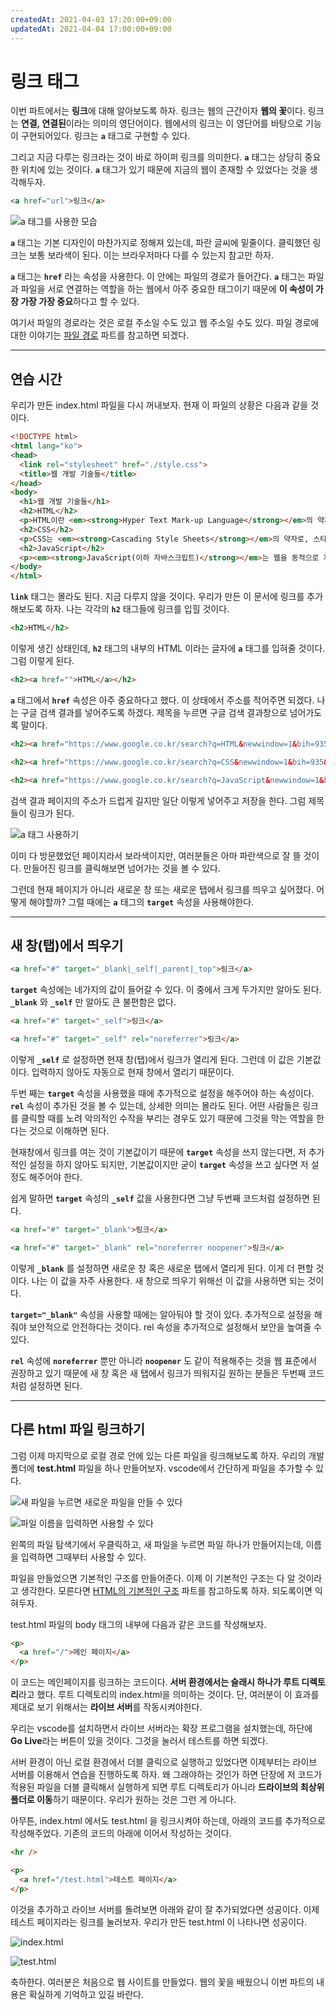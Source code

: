 ```yaml
---
createdAt: 2021-04-03 17:20:00+09:00
updatedAt: 2021-04-04 17:00:00+09:00
---
```


# 링크 태그
이번 파트에서는 **링크**에 대해 알아보도록 하자. 링크는 웹의 근간이자 **웹의 꽃**이다. 링크는 **연결, 연결된**이라는 의미의 영단어이다. 웹에서의 링크는 이 영단어를 바탕으로 기능이 구현되어있다. 링크는 **`a`** 태그로 구현할 수 있다.

그리고 지금 다루는 링크라는 것이 바로 하이퍼 링크를 의미한다. **`a`** 태그는 상당히 중요한 위치에 있는 것이다. **`a`** 태그가 있기 때문에 지금의 웹이 존재할 수 있었다는 것을 생각해두자.

```html
<a href="url">링크</a>
```

![a 태그를 사용한 모습](https://i.postimg.cc/4469DmD2/K-20210404-043742.png)

**`a`** 태그는 기본 디자인이 마찬가지로 정해져 있는데, 파란 글씨에 밑줄이다. 클릭했던 링크는 보통 보라색이 된다. 이는 브라우저마다 다를 수 있는지 참고만 하자.

**`a`** 태그는 **`href`** 라는 속성을 사용한다. 이 안에는 파일의 경로가 들어간다. **`a`** 태그는 파일과 파일을 서로 연결하는 역할을 하는 웹에서 아주 중요한 태그이기 때문에 **이 속성이 가장 가장 가장 중요**하다고 할 수 있다.

여기서 파일의 경로라는 것은 로컬 주소일 수도 있고 웹 주소일 수도 있다. 파일 경로에 대한 이야기는 [파일 경로]('./10-file-path.md') 파트를 참고하면 되겠다.

---

## 연습 시간
우리가 만든 index.html 파일을 다시 꺼내보자. 현재 이 파일의 상황은 다음과 같을 것이다.

```html
<!DOCTYPE html>
<html lang="ko">
<head>
  <link rel="stylesheet" href="./style.css">
  <title>웹 개발 기술들</title>
</head>
<body>
  <h1>웹 개발 기술들</h1>
  <h2>HTML</h2>
  <p>HTML이란 <em><strong>Hyper Text Mark-up Language</strong></em>의 약자로 마크업 언어를 말한다. 마크업 언어는 웹의 뼈대를 구성하는 언어라고 이해하면 되겠다. 웹을 구성하는 세가지 요소중 가장 중요한 요소이다.</p>
  <h2>CSS</h2>
  <p>CSS는 <em><strong>Cascading Style Sheets</strong></em>의 약자로, 스타일을 입히기 위한 언어이다. 디자인을 맡고 있다.</p>
  <h2>JavaScript</h2>
  <p><em><strong>JavaScript(이하 자바스크립트)</strong></em>는 웹을 동적으로 제어하기 위한 프로그래밍 언어 혹은 스크립트 언어이다. HTML과 CSS를 전부 조정할 수 있다.</p>
</body>
</html>
```

**`link`** 태그는 몰라도 된다. 지금 다루지 않을 것이다. 우리가 만든 이 문서에 링크를 추가해보도록 하자. 나는 각각의 **`h2`** 태그들에 링크를 입힐 것이다.

```html
<h2>HTML</h2>
```

이렇게 생긴 상태인데, **`h2`** 태그의 내부의 HTML 이라는 글자에 **`a`** 태그를 입혀줄 것이다. 그럼 이렇게 된다.

```html
<h2><a href="">HTML</a></h2>
```

**`a`** 태그에서 **`href`** 속성은 아주 중요하다고 했다. 이 상태에서 주소를 적어주면 되겠다. 나는 구글 검색 결과를 넣어주도록 하겠다. 제목을 누르면 구글 검색 결과창으로 넘어가도록 말이다.

```html
<h2><a href="https://www.google.co.kr/search?q=HTML&newwindow=1&bih=935&biw=1870&hl=ko&sxsrf=ALeKk01U7gGj3gCKsnPlnaGaXn1wVl_bgw%3A1617515174339&ei=plJpYPuhFOuQr7wP2Ymk4AE&oq=HTML&gs_lcp=Cgdnd3Mtd2l6EAMyBAgjECcyBAgjECcyBAgjECcyBwgAELEDEEMyBQgAELEDMgUIABCxAzIFCAAQsQMyAggAMgIIADICCAA6CAgAELEDEIMBOgQIABADOgcIIxDqAhAnUO0IWLUbYJ0eaARwAHgAgAGUAYgB-AeSAQMwLjmYAQCgAQGqAQdnd3Mtd2l6sAEKwAEB&sclient=gws-wiz&ved=0ahUKEwj7jIrL8ePvAhVryIsBHdkECRwQ4dUDCA0&uact=5">HTML</a></h2>
```

```html
<h2><a href="https://www.google.co.kr/search?q=CSS&newwindow=1&bih=935&biw=1870&hl=ko&sxsrf=ALeKk010qomzi4Y72vc9Jhg9lGdTRFFHMw%3A1617515178937&ei=qlJpYK_QOOiVr7wPocqqgAg&oq=CSS&gs_lcp=Cgdnd3Mtd2l6EAMyBAgjECcyBAgjECcyBwgAELEDEEMyBAgAEEMyBAgAEEMyBAgAEEMyBAgAEEMyBAgAEEMyBAgAEEMyBAgAEEM6BQgAELEDUPppWNJsYMJvaABwAngAgAH8AYgB-wSSAQUwLjMuMZgBAKABAaoBB2d3cy13aXrAAQE&sclient=gws-wiz&ved=0ahUKEwivzaLN8ePvAhXoyosBHSGlCoAQ4dUDCA0&uact=5">CSS</a></h2>
```

```html
<h2><a href="https://www.google.co.kr/search?q=JavaScript&newwindow=1&bih=935&biw=1870&hl=ko&sxsrf=ALeKk02wervRU39b323dnlIASjdru4dRLQ%3A1617515194037&ei=ulJpYLvnAaSmmAXnjrvYAw&oq=JavaScript&gs_lcp=Cgdnd3Mtd2l6EAMyBAgjECcyBAgjECcyBAgjECcyBwgAELEDEEMyBAgAEEMyBwgAEIcCEBQyBAgAEEMyBAgAEEMyBAgAEEMyBwgAELEDEEM6BggjECcQEzoFCAAQsQM6CAgAELEDEIMBUNZyWOaJAWCejAFoAXACeACAAbUBiAHXCpIBBDAuMTKYAQCgAQGqAQdnd3Mtd2l6wAEB&sclient=gws-wiz&ved=0ahUKEwi7rLzU8ePvAhUkE6YKHWfHDjsQ4dUDCA0&uact=5">JavaScript</a></h2>
```

검색 결과 페이지의 주소가 드럽게 길지만 일단 이렇게 넣어주고 저장을 한다. 그럼 제목들이 링크가 된다.

![a 태그 사용하기](https://i.postimg.cc/65rZhPhP/K-20210404-144724.png)

이미 다 방문했었던 페이지라서 보라색이지만, 여러분들은 아마 파란색으로 잘 뜰 것이다. 만들어진 링크를 클릭해보면 넘어가는 것을 볼 수 있다.

그런데 현재 페이지가 아니라 새로운 창 또는 새로운 탭에서 링크를 띄우고 싶어졌다. 어떻게 해야할까? 그럴 때에는 **`a`** 태그의 **`target`** 속성을 사용해야한다.

---

## 새 창(탭)에서 띄우기
```html
<a href="#" target="_blank|_self|_parent|_top">링크</a>
```

**`target`** 속성에는 네가지의 값이 들어갈 수 있다. 이 중에서 크게 두가지만 알아도 된다. **`_blank`** 와 **`_self`** 만 알아도 큰 불편함은 없다.

```html
<a href="#" target="_self">링크</a>
```

```html
<a href="#" target="_self" rel="noreferrer">링크</a>
```

이렇게 **`_self`** 로 설정하면 현재 창(탭)에서 링크가 열리게 된다. 그런데 이 값은 기본값이다. 입력하지 않아도 자동으로 현재 창에서 열리기 때문이다.

두번 째는 **`target`** 속성을 사용했을 때에 추가적으로 설정을 해주어야 하는 속성이다. **`rel`** 속성이 추가된 것을 볼 수 있는데, 상세한 의미는 몰라도 된다. 어떤 사람들은 링크를 클릭할 때를 노려 악의적인 수작을 부리는 경우도 있기 때문에 그것을 막는 역할을 한다는 것으로 이해하면 된다.

현재창에서 링크를 여는 것이 기본값이기 때문에 **`target`** 속성을 쓰지 않는다면, 저 추가적인 설정을 하지 않아도 되지만, 기본값이지만 굳이 **`target`** 속성을 쓰고 싶다면 저 설정도 해주어야 한다.

쉽게 말하면 **`target`** 속성의 **`_self`** 값을 사용한다면 그냥 두번째 코드처럼 설정하면 된다.

```html
<a href="#" target="_blank">링크</a>
```

```html
<a href="#" target="_blank" rel="noreferrer noopener">링크</a>
```

이렇게 **`_blank`** 를 설정하면 새로운 창 혹은 새로운 탭에서 열리게 된다. 이게 더 편할 것이다. 나는 이 값을 자주 사용한다. 새 창으로 띄우기 위해선 이 값을 사용하면 되는 것이다.

**`target="_blank"`** 속성을 사용할 때에는 알아둬야 할 것이 있다. 추가적으로 설정을 해줘야 보안적으로 안전하다는 것이다. rel 속성을 추가적으로 설정해서 보안을 높여줄 수 있다.

**`rel`** 속성에 **`noreferrer`** 뿐만 아니라 **`noopener`** 도 같이 적용해주는 것을 웹 표준에서 권장하고 있기 때문에 새 창 혹은 새 탭에서 링크가 띄워지길 원하는 분들은 두번째 코드처럼 설정하면 된다.

---

## 다른 html 파일 링크하기
그럼 이제 마지막으로 로컬 경로 안에 있는 다른 파일을 링크해보도록 하자. 우리의 개발 폴더에 **test.html** 파일을 하나 만들어보자. vscode에서 간단하게 파일을 추가할 수 있다.

![새 파일을 누르면 새로운 파일을 만들 수 있다](https://i.postimg.cc/VvxVckZm/K-20210404-151633.png)

![파일 이름을 입력하면 사용할 수 있다](https://i.postimg.cc/SRCwR9MJ/K-20210404-151518.png)

왼쪽의 파일 탐색기에서 우클릭하고, 새 파일을 누르면 파일 하나가 만들어지는데, 이름을 입력하면 그때부터 사용할 수 있다.

파일을 만들었으면 기본적인 구조를 만들어준다. 이제 이 기본적인 구조는 다 알 것이라고 생각한다. 모른다면 [HTML의 기본적인 구조]('./4-html-default.md') 파트를 참고하도록 하자. 되도록이면 익혀두자.

test.html 파일의 body 태그의 내부에 다음과 같은 코드를 작성해보자.

```html
<p>
  <a href="/">메인 페이지</a>
</p>
```

이 코드는 메인페이지를 링크하는 코드이다. **서버 환경에서는 슬래시 하나가 루트 디렉토리**라고 했다. 루트 디렉토리의 index.html을 의미하는 것이다. 단, 여러분이 이 효과를 제대로 보기 위해서는 **라이브 서버**를 작동시켜야한다.

우리는 vscode를 설치하면서 라이브 서버라는 확장 프로그램을 설치했는데, 하단에 **Go Live**라는 버튼이 있을 것이다. 그것을 눌러서 테스트를 하면 되겠다.

서버 환경이 아닌 로컬 환경에서 더블 클릭으로 실행하고 있었다면 이제부터는 라이브 서버를 이용해서 연습을 진행하도록 하자. 왜 그래야하는 것인가 하면 단장에 저 코드가 적용된 파일을 더블 클릭해서 실행하게 되면 루트 디렉토리가 아니라 **드라이브의 최상위 폴더로 이동**하기 때문이다. 우리가 원하는 것은 그런 게 아니다.

아무튼, index.html 에서도 test.html 을 링크시켜야 하는데, 아래의 코드를 추가적으로 작성해주었다. 기존의 코드의 아래에 이어서 작성하는 것이다.

```html
<hr />

<p>
  <a href="/test.html">테스트 페이지</a>
</p>
```

이것을 추가하고 라이브 서버를 돌려보면 아래와 같이 잘 추가되었다면 성공이다. 이제 테스트 페이지라는 링크를 눌러보자. 우리가 만든 test.html 이 나타나면 성공이다.

![index.html](https://i.postimg.cc/xqDVP2mp/K-20210404-165241.png)

![test.html](https://i.postimg.cc/52WFXQXL/K-20210404-165532.png)

축하한다. 여러분은 처음으로 웹 사이트를 만들었다. 웹의 꽃을 배웠으니 이번 파트의 내용은 확실하게 기억하고 있길 바란다.